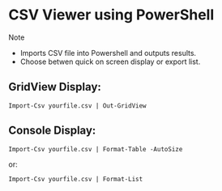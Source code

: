 # CSV Viewer using PowerShell

> [!NOTE]
> - Imports CSV file into Powershell and outputs results.
> - Choose betwen quick on screen display or export list.

## GridView Display:
```
Import-Csv yourfile.csv | Out-GridView
```
## Console Display:
```
Import-Csv yourfile.csv | Format-Table -AutoSize
```
or:
```
Import-Csv yourfile.csv | Format-List 
```
